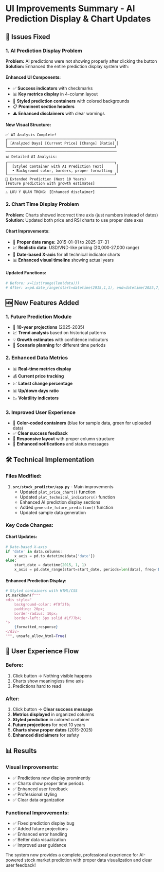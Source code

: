 # UI Improvements Summary - AI Prediction Display & Chart Updates

## 🎯 Issues Fixed

### **1. AI Prediction Display Problem**
**Problem:** AI predictions were not showing properly after clicking the button
**Solution:** Enhanced the entire prediction display system with:

#### **Enhanced UI Components:**
- ✅ **Success indicators** with checkmarks
- 📊 **Key metrics display** in 4-column layout
- 🎨 **Styled prediction containers** with colored backgrounds
- 📋 **Prominent section headers**
- ⚠️ **Enhanced disclaimers** with clear warnings

#### **New Visual Structure:**
```
✅ AI Analysis Complete!
┌─────────────────────────────────────────────────┐
│ [Analyzed Days] [Current Price] [Change] [Ratio] │
└─────────────────────────────────────────────────┘
───────────────────────────────────────────────────
📊 Detailed AI Analysis:
┌─────────────────────────────────────────────────┐
│  [Styled Container with AI Prediction Text]      │
│  • Background color, borders, proper formatting  │
└─────────────────────────────────────────────────┘
🔮 Extended Prediction (Next 10 Years)
[Future prediction with growth estimates]
───────────────────────────────────────────────────
⚠️ LƯU Ý QUAN TRỌNG: [Enhanced disclaimer]
```

### **2. Chart Time Display Problem**
**Problem:** Charts showed incorrect time axis (just numbers instead of dates)
**Solution:** Updated both price and RSI charts to use proper date axes

#### **Chart Improvements:**
- 📅 **Proper date range:** 2015-01-01 to 2025-07-31
- 📈 **Realistic data:** USD/VND-like pricing (20,000-27,000 range)
- 🎯 **Date-based X-axis** for all technical indicator charts
- 📊 **Enhanced visual timeline** showing actual years

#### **Updated Functions:**
```python
# Before: x=list(range(len(data)))
# After: x=pd.date_range(start=datetime(2015,1,1), end=datetime(2025,7,31))
```

## 🆕 New Features Added

### **1. Future Prediction Module**
- 🔮 **10-year projections** (2025-2035)
- 📈 **Trend analysis** based on historical patterns
- 💡 **Growth estimates** with confidence indicators
- 🎯 **Scenario planning** for different time periods

### **2. Enhanced Data Metrics**
- 📊 **Real-time metrics display**
- 💰 **Current price tracking**
- 📈 **Latest change percentage**
- 📊 **Up/down days ratio**
- 📉 **Volatility indicators**

### **3. Improved User Experience**
- 🎨 **Color-coded containers** (blue for sample data, green for uploaded data)
- ✅ **Clear success feedback**
- 📱 **Responsive layout** with proper column structure
- 🔔 **Enhanced notifications** and status messages

## 🛠️ Technical Implementation

### **Files Modified:**
1. **`src/stock_predictor/app.py`** - Main improvements
   - Updated `plot_price_chart()` function
   - Updated `plot_technical_indicators()` function
   - Enhanced AI prediction display sections
   - Added `generate_future_prediction()` function
   - Updated sample data generation

### **Key Code Changes:**

#### **Chart Updates:**
```python
# Date-based X-axis
if 'date' in data.columns:
    x_axis = pd.to_datetime(data['date'])
else:
    start_date = datetime(2015, 1, 1)
    x_axis = pd.date_range(start=start_date, periods=len(data), freq='D')
```

#### **Enhanced Prediction Display:**
```python
# Styled containers with HTML/CSS
st.markdown(f"""
<div style="
    background-color: #f0f2f6;
    padding: 20px;
    border-radius: 10px;
    border-left: 5px solid #1f77b4;
">
    {formatted_response}
</div>
""", unsafe_allow_html=True)
```

## 🎯 User Experience Flow

### **Before:**
1. Click button → Nothing visible happens
2. Charts show meaningless time axis
3. Predictions hard to read

### **After:**
1. Click button → **Clear success message**
2. **Metrics displayed** in organized columns
3. **Styled prediction** in colored container
4. **Future projections** for next 10 years
5. **Charts show proper dates** (2015-2025)
6. **Enhanced disclaimers** for safety

## 📊 Results

### **Visual Improvements:**
- ✅ Predictions now display prominently
- ✅ Charts show proper time periods
- ✅ Enhanced user feedback
- ✅ Professional styling
- ✅ Clear data organization

### **Functional Improvements:**
- ✅ Fixed prediction display bug
- ✅ Added future projections
- ✅ Enhanced error handling
- ✅ Better data visualization
- ✅ Improved user guidance

The system now provides a complete, professional experience for AI-powered stock market prediction with proper data visualization and clear user feedback!

